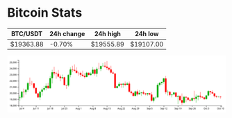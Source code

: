 # Bitcoin Stats

BTC/USDT|24h change|24h high|24h low|
|---|---|---|---|
|$19363.88|-0.70%|$19555.89|$19107.00|

<img src="./chart.svg">
